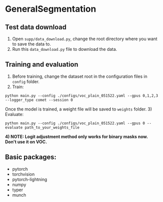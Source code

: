 # GeneralSegmentation

## Test data download
1) Open `supp/data_download.py`, change the root directory where you want to save the data to.
2) Run this `data_download.py` file to download the data. 

## Training and evaluation
1) Before training, change the dataset root in the configuration files in `config` folder.
2) Train: 
```
python main.py --config ./configs/voc_plain_051522.yaml --gpus 0,1,2,3 --logger_type comet --session 0 
```
Once the model is trained, a weight file will be saved to `weights` folder.
3) Evaluate:
```
python main.py --config ./configs/voc_plain_051522.yaml --gpus 0 --evaluate path_to_your_weights_file
```
**4) NOTE: Logit adjustment method only works for binary masks now. Don't use it on VOC.**


## Basic packages:
- pytorch
- torchvision
- pytorch-lightning
- numpy
- typer
- munch
